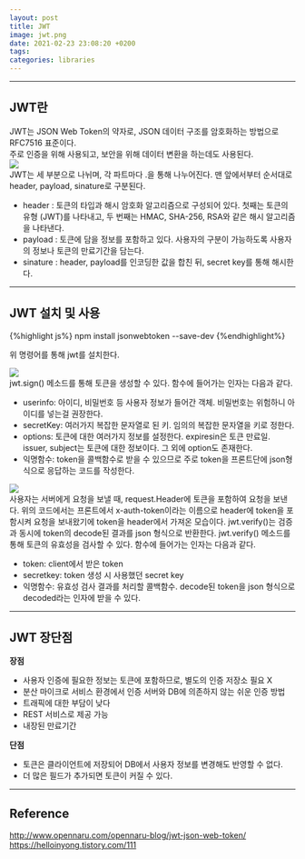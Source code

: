 ```yaml
---
layout: post
title: JWT
image: jwt.png
date: 2021-02-23 23:08:20 +0200
tags:
categories: libraries
---
```


***

## **JWT란**

JWT는 JSON Web Token의 약자로, JSON 데이터 구조를 암호화하는 방법으로 RFC7516 표준이다.  
주로 인증을 위해 사용되고, 보안을 위해 데이터 변환을 하는데도 사용된다.  
![]({{site.baseurl}}/images/jwt1.jpg)    
JWT는 세 부분으로 나뉘며, 각 파트마다 .을 통해 나누어진다. 맨 앞에서부터 순서대로
header, payload, sinature로 구분된다.

* header : 토큰의 타입과 해시 암호화 알고리즘으로 구성되어 있다. 첫째는 토큰의 유형 (JWT)를 나타내고, 두 번째는 HMAC, SHA-256, RSA와 같은 해시 알고리즘을 나타낸다.
* payload : 토큰에 담을 정보를 포함하고 있다. 사용자의 구분이 가능하도록 사용자의 정보나 토큰의 만료기간을 담는다.
* sinature : header, payload를 인코딩한 값을 합친 뒤, secret key를 통해 해시한다.


***

## **JWT 설치 및 사용**

{%highlight js%}
    npm install jsonwebtoken --save-dev
{%endhighlight%}

위 명령어를 통해 jwt를 설치한다.

![]({{site.baseurl}}/images/jwt2.jpg)    
jwt.sign() 메소드를 통해 토큰을 생성할 수 있다. 함수에 들어가는 인자는 다음과 같다.

* userinfo: 아이디, 비밀번호 등 사용자 정보가 들어간 객체. 비밀번호는 위험하니 아이디를 넣는걸 권장한다.
* secretKey: 여러가지 복잡한 문자열로 된 키. 임의의 복잡한 문자열을 키로 정한다.
* options: 토큰에 대한 여러가지 정보를 설정한다. expiresin은 토큰 만료일. issuer, subject는 토큰에 대한 정보이다. 그 외에 option도 존재한다.
* 익명함수: token을 콜백함수로 받을 수 있으므로 주로 token을 프론트단에 json형식으로 응답하는 코드를 작성한다.


![]({{site.baseurl}}/images/jwt3.jpg)    
사용자는 서버에게 요청을 보낼 때, request.Header에 토큰을 포함하여 요청을 보낸다. 위의 코드에서는
프론트에서 x-auth-token이라는 이름으로 header에 token을 포함시켜 요청을 보내왔기에 token을 header에서 가져온 모습이다.
jwt.verify()는 검증과 동시에 token의 decode된 결과를 json 형식으로 반환한다.
jwt.verify() 메소드를 통해 토큰의 유효성을 검사할 수 있다. 함수에 들어가는 인자는 다음과 같다.

* token: client에서 받은 token
* secretkey: token 생성 시 사용했던 secret key
* 익명함수: 유효성 검사 결과를 처리할 콜백함수. decode된 token을 json 형식으로 decoded라는 인자에 받을 수 있다.


***

## **JWT 장단점**
**장점**  
* 사용자 인증에 필요한 정보는 토큰에 포함하므로, 별도의 인증 저장소 필요 X
* 분산 마이크로 서비스 환경에서 인증 서버와 DB에 의존하지 않는 쉬운 인증 방법
* 트래픽에 대한 부담이 낮다
* REST 서비스로 제공 가능
* 내장된 만료기간

**단점**
* 토큰은 클라이언트에 저장되어 DB에서 사용자 정보를 변경해도 반영할 수 없다.
* 더 많은 필드가 추가되면 토큰이 커질 수 있다.


***

## **Reference**
http://www.opennaru.com/opennaru-blog/jwt-json-web-token/
https://helloinyong.tistory.com/111  
